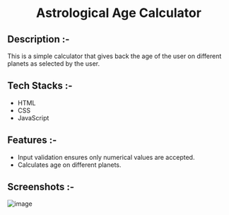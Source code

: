 # <p align="center">Astrological Age Calculator</p>

## Description :-

This is a simple calculator that gives back the age of the user on different planets as selected by the user.

## Tech Stacks :-

- HTML
- CSS
- JavaScript

## Features :-

- Input validation ensures only numerical values are accepted.
- Calculates age on different planets.

## Screenshots :-

![image](https://github.com/Rakesh9100/CalcDiverse/assets/73993775/fe890c37-805c-4de3-a2b8-fda22313d807)
